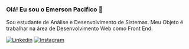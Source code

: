 ### Olá! Eu sou o Emerson Pacifico 👋

Sou estudante de Análise e Desenvolvimento de Sistemas.
Meu Objeto é trabalhar na área de Desenvolvimento Web como Front End.

[![Linkedin](https://img.shields.io/badge/LinkedIn-0077B5?style=for-the-badge&logo=linkedin&logoColor=white)](https://www.linkedin.com/in/emersonpacifico/)
[![Instagram](https://img.shields.io/badge/Instagram-E4405F?style=for-the-badge&logo=instagram&logoColor=white)](https://www.instagram.com/emersonpacifico/)

